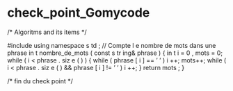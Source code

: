 # check_point_Gomycode

/* Algoritms and its items */

#include <str ing >
using namespace s td ;
// Compte l e nombre de mots dans une phrase
in t nombre_de_mots ( const s tr ing& phrase )
{
in t i = 0 , mots = 0;
while ( i < phrase . siz e ( ) )
{
while ( phrase [ i ] == ’ ’ )
i ++;
mots++;
while ( i < phrase . siz e ( ) && phrase [ i ] != ’ ’ )
i ++;
}
return mots ;
}
  
/* fin du check point */
